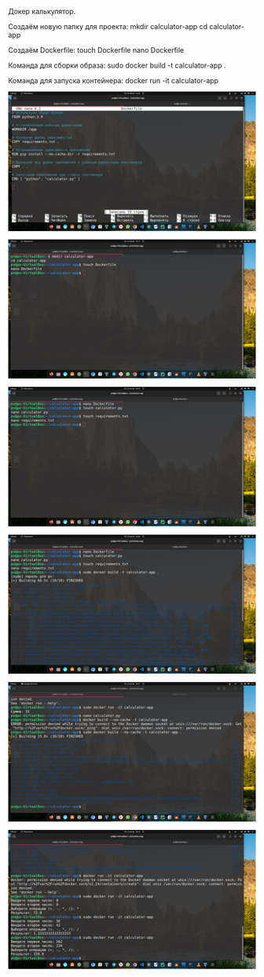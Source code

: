 Докер калькулятор.

Создаём новую папку для проекта:
mkdir calculator-app
cd calculator-app

Создаём Dockerfile:
touch Dockerfile
nano Dockerfile

Команда для сборки образа:
sudo docker build -t calculator-app .

Команда для запуска контейнера:
docker run -it calculator-app


![screen1](https://github.com/Anatolii76V/Containerization/blob/main/lesson4/screen1.png)


![screen2](https://github.com/Anatolii76V/Containerization/blob/main/lesson4/screen2.png)


![screen3](https://github.com/Anatolii76V/Containerization/blob/main/lesson4/screen3.png)


![screen4](https://github.com/Anatolii76V/Containerization/blob/main/lesson4/screen4.png)


![screen5](https://github.com/Anatolii76V/Containerization/blob/main/lesson4/screen5.png)


![screen6](https://github.com/Anatolii76V/Containerization/blob/main/lesson4/screen6.png)
